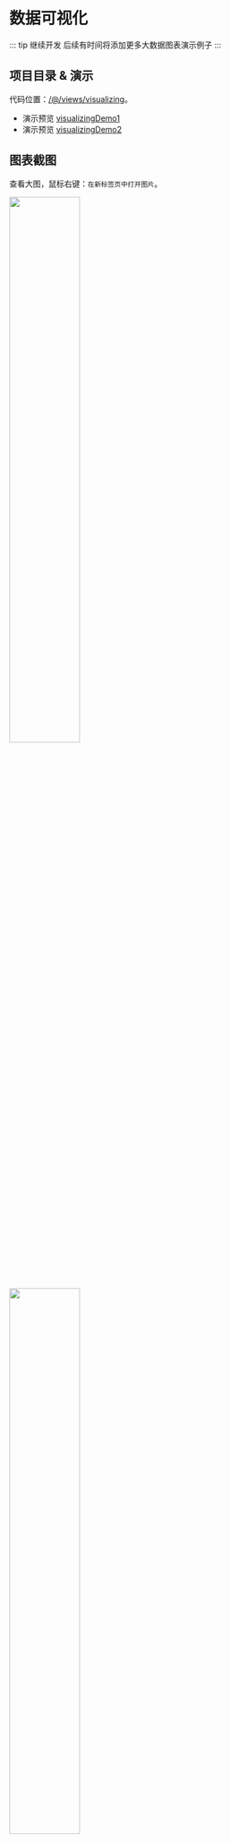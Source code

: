 # 数据可视化

::: tip 继续开发
后续有时间将添加更多大数据图表演示例子
:::

## 项目目录 & 演示

代码位置：[/@/views/visualizing](https://gitee.com/lyt-top/vue-next-admin/tree/master/src/views/visualizing)。

- 演示预览 [visualizingDemo1](https://lyt-top.gitee.io/vue-next-admin-preview/#/visualizingDemo1)
- 演示预览 [visualizingDemo2](https://lyt-top.gitee.io/vue-next-admin-preview/#/visualizingDemo2)

## 图表截图

查看大图，鼠标右键：`在新标签页中打开图片`。

<img src="https://img-blog.csdnimg.cn/3c3d1e20a9514437a4c3db0767943ea7.png?x-oss-process=image/watermark,type_d3F5LXplbmhlaQ,shadow_50,text_Q1NETiBAbHl0LXRvcA==,size_20,color_FFFFFF,t_70,g_se,x_16" width="50%" style="border: 1px solid var(--c-brand);">
<img src="https://img-blog.csdnimg.cn/0b2f77e2aeda4576836cd86ecf9c4a00.png?x-oss-process=image/watermark,type_d3F5LXplbmhlaQ,shadow_50,text_Q1NETiBAbHl0LXRvcA==,size_20,color_FFFFFF,t_70,g_se,x_16" width="50%" style="border: 1px solid var(--c-brand);">
